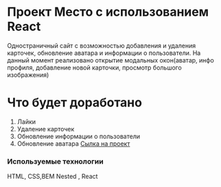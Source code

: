 # Проект Место с использованием React

Одностраничный сайт с возможностью добавления и удаления карточек, обновление аватара и информации о пользователи. На данный момент реализовано открытие модальных окон(аватар, инфо профиля, добавление новой карточки, просмотр большого изображения)

# Что будет доработано

1. Лайки
2. Удаление карточек
3. Обновление информации о пользователи
4. Обновление аватара
   [Сылка на проект](https://alexandravia.github.io/mesto-react/)

### Используемые технологии

HTML, CSS,BEM Nested , React
